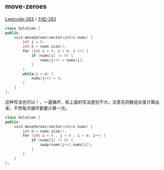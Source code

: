 ﻿## move-zeroes

[Leetcode-283](https://leetcode.com/problems/move-zeroes/) / [力扣-283](https://leetcode-cn.com/problems/move-zeroes/)

```cpp
class Solution {
public:
    void moveZeroes(vector<int>& nums) {
        int j = 0;
        int n = nums.size();
        for (int i = 0; i < n; i ++) {
            if (nums[i] != 0) {
                nums[j++] = nums[i];
            }
        }
        while(j < n) {
            nums[j++] = 0;
        }
    }
};
```

这种写法也可以！，一遍循环，和上面的写法差别不大。注意先将数组长度计算出来，不然每次循环都要计算一次。

```cpp
class Solution {
public:
    void moveZeroes(vector<int>& nums) {
        int n = nums.size();
        for (int i = 0 , j = 0 ; i < n; i++) {
            if (nums[i] != 0) {
                swap(nums[j++],nums[i]);
            }
        }
    }
};
```
